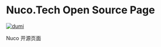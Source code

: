# Nuco.Tech Open Source Page

[![dumi](https://img.shields.io/badge/docs%20by-dumi-blue)](https://github.com/umijs/dumi)

Nuco 开源页面
